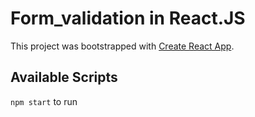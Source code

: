 # Form_validation in React.JS

This project was bootstrapped with [Create React App](https://github.com/facebook/create-react-app).

## Available Scripts

`npm start` to run
